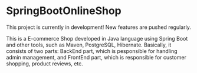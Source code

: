 # SpringBootOnlineShop
This project is currently in development! New features are pushed regularly.

This is a E-commerce Shop developed in Java language using Spring Boot and other tools, such as Maven, PostgreSQL, Hibernate. Basically, it consists of two parts: BackEnd part, which is pesponsible for handling admin management, and FrontEnd part, which is responsible for customer shopping, product reviews, etc.
